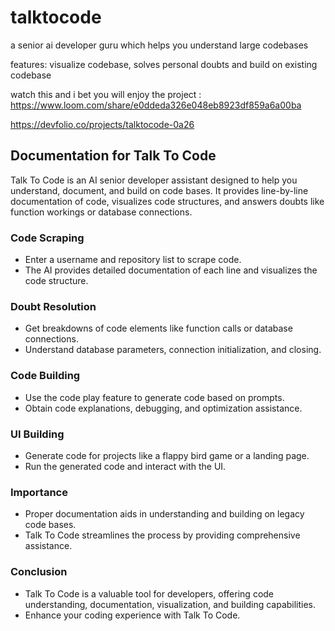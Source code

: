 # talktocode
a senior ai developer guru which helps you understand large codebases


features: visualize codebase, solves personal doubts and build on existing codebase


watch this and i bet you will enjoy the project : https://www.loom.com/share/e0ddeda326e048eb8923df859a6a00ba

https://devfolio.co/projects/talktocode-0a26

## Documentation for Talk To Code

Talk To Code is an AI senior developer assistant designed to help you understand, document, and build on code bases. It provides line-by-line documentation of code, visualizes code structures, and answers doubts like function workings or database connections.

### Code Scraping

- Enter a username and repository list to scrape code.
- The AI provides detailed documentation of each line and visualizes the code structure.

### Doubt Resolution

- Get breakdowns of code elements like function calls or database connections.
- Understand database parameters, connection initialization, and closing.

### Code Building

- Use the code play feature to generate code based on prompts.
- Obtain code explanations, debugging, and optimization assistance.

### UI Building

- Generate code for projects like a flappy bird game or a landing page.
- Run the generated code and interact with the UI.

### Importance

- Proper documentation aids in understanding and building on legacy code bases.
- Talk To Code streamlines the process by providing comprehensive assistance.

### Conclusion

- Talk To Code is a valuable tool for developers, offering code understanding, documentation, visualization, and building capabilities.
- Enhance your coding experience with Talk To Code.
